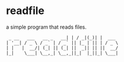# readfile
a simple program that reads files.
```                        _   __  _  _
 _ __   ___   __ _   __| | / _|(_)| |  ___
| '__| / _ \ / _` | / _` || |_ | || | / _ \
| |   |  __/| (_| || (_| ||  _|| || ||  __/
|_|    \___| \__,_| \__,_||_|  |_||_| \___|

```